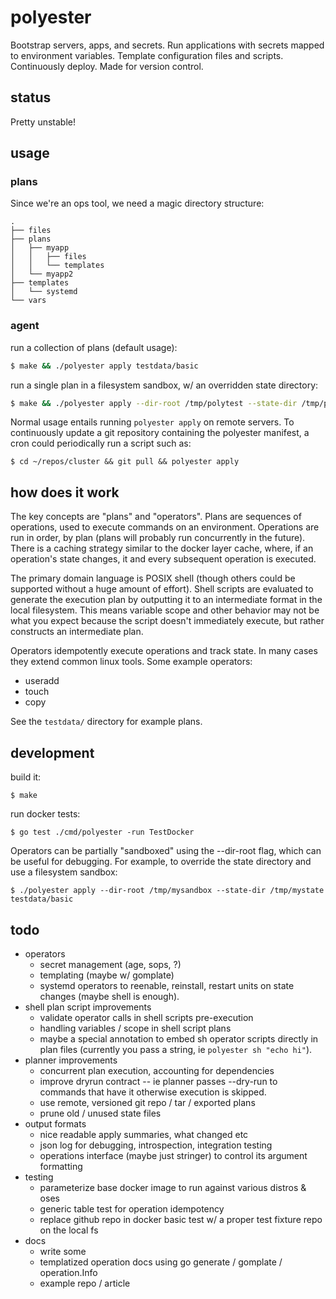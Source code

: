 # polyester

Bootstrap servers, apps, and secrets. Run applications with secrets mapped to environment variables. Template configuration files and scripts. Continuously deploy. Made for version control.

## status

Pretty unstable!

## usage

### plans

Since we're an ops tool, we need a magic directory structure:

```
.
├── files
├── plans
│   ├── myapp
│   │   ├── files
│   │   └── templates
│   └── myapp2
├── templates
│   └── systemd
└── vars
```

### agent

run a collection of plans (default usage):

```bash
$ make && ./polyester apply testdata/basic
```

run a single plan in a filesystem sandbox, w/ an overridden state directory:

```bash
$ make && ./polyester apply --dir-root /tmp/polytest --state-dir /tmp/polystate testdata/basic/plans/touchy/plan.sh
```

Normal usage entails running `polyester apply` on remote servers. To continuously update a git repository containing the polyester manifest, a cron could periodically run a script such as:

```
$ cd ~/repos/cluster && git pull && polyester apply
```

## how does it work

The key concepts are "plans" and "operators". Plans are sequences of operations, used to execute commands on an environment. Operations are run in order, by plan (plans will probably run concurrently in the future). There is a caching strategy similar to the docker layer cache, where, if an operation's state changes, it and every subsequent operation is executed.

The primary domain language is POSIX shell (though others could be supported without a huge amount of effort). Shell scripts are evaluated to generate the execution plan by outputting it to an intermediate format in the local filesystem. This means variable scope and other behavior may not be what you expect because the script doesn't immediately execute, but rather constructs an intermediate plan.

Operators idempotently execute operations and track state. In many cases they extend common linux tools. Some example operators:

- useradd
- touch
- copy

See the `testdata/` directory for example plans.

## development

build it:

```
$ make
```

run docker tests:

```
$ go test ./cmd/polyester -run TestDocker
```

Operators can be partially "sandboxed" using the --dir-root flag, which can be useful for debugging. For example, to override the state directory and use a filesystem sandbox:

```
$ ./polyester apply --dir-root /tmp/mysandbox --state-dir /tmp/mystate testdata/basic
```

## todo

* operators
  - secret management (age, sops, ?)
  - templating (maybe w/ gomplate)
  - systemd operators to reenable, reinstall, restart units on state changes (maybe shell is enough).
* shell plan script improvements
  - validate operator calls in shell scripts pre-execution
  - handling variables / scope in shell script plans
  - maybe a special annotation to embed sh operator scripts directly in plan files (currently you pass a string, ie `polyester sh "echo hi"`).
* planner improvements
  - concurrent plan execution, accounting for dependencies
  - improve dryrun contract -- ie planner passes --dry-run to commands that have it otherwise execution is skipped.
  - use remote, versioned git repo / tar / exported plans
  - prune old / unused state files
* output formats
  - nice readable apply summaries, what changed etc
  - json log for debugging, introspection, integration testing
  - operations interface (maybe just stringer) to control its argument formatting
* testing
  - parameterize base docker image to run against various distros & oses
  - generic table test for operation idempotency
  - replace github repo in docker basic test w/ a proper test fixture repo on the local fs
* docs
  - write some
  - templatized operation docs using go generate / gomplate / operation.Info
  - example repo / article
